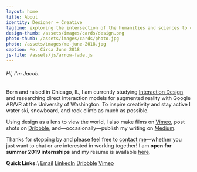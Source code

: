 ```yaml
---
layout: home
title: About
identity: Designer + Creative
tagline: exploring the intersection of the humanities and sciences to connect individuals, communities, and systems.
design-thumb: /assets/images/cards/design.png
photo-thumb: /assets/images/cards/photo.jpg
photo: /assets/images/me-june-2018.jpg
caption: Me, Circa June 2018
js-file: /assets/js/arrow-fade.js
---
```

###### Hi, I'm Jacob.
Born and raised in Chicago, IL, I am currently studying [Interaction Design](https://art.washington.edu/design/interaction-design-bdes) and researching direct interaction models for augmented reality with Google AR/VR at the University of Washington. To inspire creativity and stay active I water ski, snowboard, and rock climb as much as possible.

Using design as a lens to view the world, I also make films on [Vimeo](https://vimeo.com/jelias), post shots on [Dribbble](https://dribbble.com/jelias), and—occasionally—publish my writing on [Medium](https://medium.com/@jelias).

Thanks for stopping by and please feel free to [contact me](mailto&#58;%6Aa%&#54;&#51;obee&#37;&#54;C&#37;6&#57;&#37;61s&#64;gm&#37;61%69&#108;&#46;co&#37;6D)—whether you just want to chat or are interested in working together! I am **open for summer 2019 internships** and my resume is available [here](/assets/Elias_Resume_Jan_2019.pdf).


**Quick Links:**\\
[Email](mailto&#58;%6Aa%&#54;&#51;obee&#37;&#54;C&#37;6&#57;&#37;61s&#64;gm&#37;61%69&#108;&#46;co&#37;6D) [LinkedIn](https://www.linkedin.com/in/jacobelias/) [Dribbble](https://dribbble.com/jelias) [Vimeo](https://vimeo.com/jelias)
